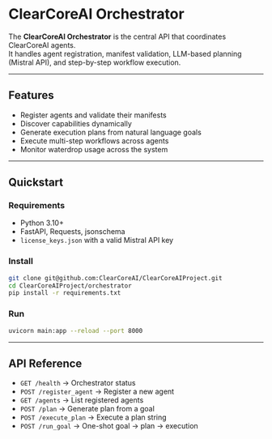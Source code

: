 # ClearCoreAI Orchestrator

The **ClearCoreAI Orchestrator** is the central API that coordinates ClearCoreAI agents.  
It handles agent registration, manifest validation, LLM-based planning (Mistral API), and step-by-step workflow execution.

---

## Features

- Register agents and validate their manifests
- Discover capabilities dynamically
- Generate execution plans from natural language goals
- Execute multi-step workflows across agents
- Monitor waterdrop usage across the system

---

## Quickstart

### Requirements
- Python 3.10+
- FastAPI, Requests, jsonschema
- `license_keys.json` with a valid Mistral API key

### Install
```bash
git clone git@github.com:ClearCoreAI/ClearCoreAIProject.git
cd ClearCoreAIProject/orchestrator
pip install -r requirements.txt
```

### Run
```bash
uvicorn main:app --reload --port 8000
```

---

## API Reference

- `GET /health` → Orchestrator status  
- `POST /register_agent` → Register a new agent  
- `GET /agents` → List registered agents  
- `POST /plan` → Generate plan from a goal  
- `POST /execute_plan` → Execute a plan string  
- `POST /run_goal` → One-shot goal → plan → execution  
